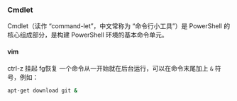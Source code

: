 
### Cmdlet
Cmdlet（读作 “command-let”，中文常称为 “命令行小工具”）是 PowerShell 的核心组成部分，是构建 PowerShell 环境的基本命令单元。

#### vim
ctrl-z 挂起 fg恢复
一个命令从一开始就在后台运行，可以在命令末尾加上 `&` 符号，例如：
```bash
apt-get download git &
```